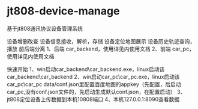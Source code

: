 # jt808-device-manage
基于jt808通讯协议设备管理系统

设备增删改查
设备信息接收，解析，存储
设备定位地图展示
设备历史轨迹查询，播放
前后端分离
1、后端 car_backend，使用详见内使用文档
2、前端 car_pc，使用详见内使用文档

快速开始
1、win启动car_backend\car_backend.exe，linux启动该car_backend\car_backend
2、win启动car_pc\car_pc.exe，linux启动该car_pc\car_pc
data/conf.json里配置百度地图的appkey（先配置，后启动car_pc,没有conf.json文件的，先启动生成默认conf.json，在配置启动）
3、jt808定位设备上传数据到本机10808端口
4、本机127.0.0.1:8090查看数据
